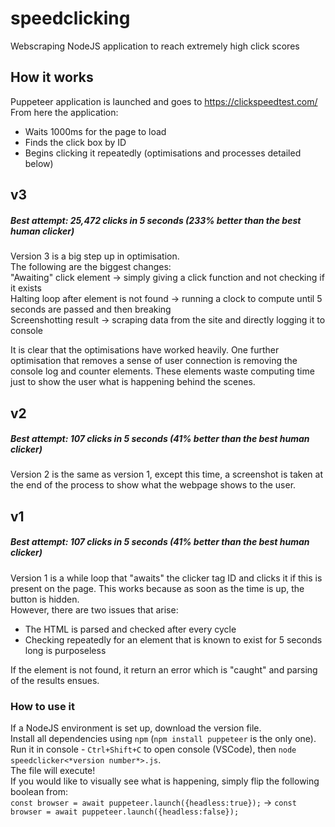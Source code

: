 # speedclicking
Webscraping NodeJS application to reach extremely high click scores
<br>

## How it works
Puppeteer application is launched and goes to https://clickspeedtest.com/ <br>
From here the application: 
<ul>
  <li>Waits 1000ms for the page to load</li>
  <li>Finds the click box by ID</li>
  <li>Begins clicking it repeatedly (optimisations and processes detailed below)</li>
</ul>

## v3
##### Best attempt: 25,472 clicks in 5 seconds (233% better than the best human clicker)
Version 3 is a big step up in optimisation. <br>
The following are the biggest changes: <br>
"Awaiting" click element → simply giving a click function and not checking if it exists <br>
Halting loop after element is not found → running a clock to compute until 5 seconds are passed and then breaking <br>
Screenshotting result → scraping data from the site and directly logging it to console <br>

It is clear that the optimisations have worked heavily. One further optimisation that removes a sense of user connection is removing the console log and counter elements. These elements waste computing time just to show the user what is happening behind the scenes. <br>

## v2
##### Best attempt: 107 clicks in 5 seconds (41% better than the best human clicker)
Version 2 is the same as version 1, except this time, a screenshot is taken at the end of the process to show what the webpage shows to the user. <br>

## v1
##### Best attempt: 107 clicks in 5 seconds (41% better than the best human clicker)
Version 1 is a while loop that "awaits" the clicker tag ID and clicks it if this is present on the page. 
This works because as soon as the time is up, the button is hidden. <br>
However, there are two issues that arise: 
<ul>
  <li>The HTML is parsed and checked after every cycle</li>
  <li>Checking repeatedly for an element that is known to exist for 5 seconds long is purposeless</li>
</ul>
If the element is not found, it return an error which is "caught" and parsing of the results ensues. <br>

### How to use it
If a NodeJS environment is set up, download the version file. <br>
Install all dependencies using `npm` (`npm install puppeteer` is the only one). <br>
Run it in console - `Ctrl+Shift+C` to open console (VSCode), then `node speedclicker<*version number*>.js`. <br>
The file will execute! <br>
If you would like to visually see what is happening, simply flip the following boolean from: <br>
`const browser = await puppeteer.launch({headless:true});` → `const browser = await puppeteer.launch({headless:false});`
